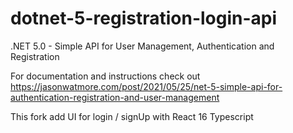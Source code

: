 # dotnet-5-registration-login-api

.NET 5.0 - Simple API for User Management, Authentication and Registration

For documentation and instructions check out https://jasonwatmore.com/post/2021/05/25/net-5-simple-api-for-authentication-registration-and-user-management

This fork add UI for login / signUp with React 16 Typescript
